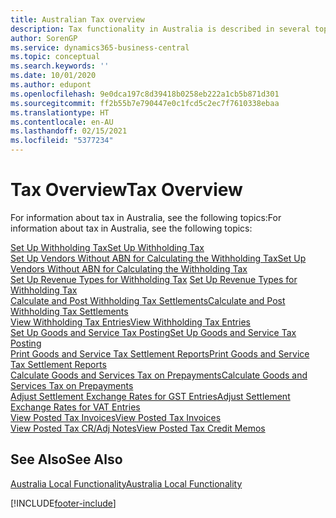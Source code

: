 ```yaml
---
title: Australian Tax overview
description: Tax functionality in Australia is described in several topics.
author: SorenGP
ms.service: dynamics365-business-central
ms.topic: conceptual
ms.search.keywords: ''
ms.date: 10/01/2020
ms.author: edupont
ms.openlocfilehash: 9e0dca197c8d39418b0258eb222a1cb5b871d301
ms.sourcegitcommit: ff2b55b7e790447e0c1fcd5c2ec7f7610338ebaa
ms.translationtype: HT
ms.contentlocale: en-AU
ms.lasthandoff: 02/15/2021
ms.locfileid: "5377234"
---
```

# <a name="tax-overview"></a><span data-ttu-id="a6f9c-103">Tax Overview</span><span class="sxs-lookup"><span data-stu-id="a6f9c-103">Tax Overview</span></span>

<span data-ttu-id="a6f9c-104">For information about tax in Australia, see the following topics:</span><span class="sxs-lookup"><span data-stu-id="a6f9c-104">For information about tax in Australia, see the following topics:</span></span>  

[<span data-ttu-id="a6f9c-105">Set Up Withholding Tax</span><span class="sxs-lookup"><span data-stu-id="a6f9c-105">Set Up Withholding Tax</span></span>](how-to-set-up-withholding-tax.md)  
[<span data-ttu-id="a6f9c-106">Set Up Vendors Without ABN for Calculating the Withholding Tax</span><span class="sxs-lookup"><span data-stu-id="a6f9c-106">Set Up Vendors Without ABN for Calculating the Withholding Tax</span></span>](how-to-set-up-vendors-without-abn-for-calculating-the-withholding-tax.md)  
<span data-ttu-id="a6f9c-107">[Set Up Revenue Types for Withholding Tax](how-to-set-up-revenue-types-for-withholding-tax.md)  </span><span class="sxs-lookup"><span data-stu-id="a6f9c-107">[Set Up Revenue Types for Withholding Tax](how-to-set-up-revenue-types-for-withholding-tax.md)  </span></span>  
[<span data-ttu-id="a6f9c-108">Calculate and Post Withholding Tax Settlements</span><span class="sxs-lookup"><span data-stu-id="a6f9c-108">Calculate and Post Withholding Tax Settlements</span></span>](how-to-calculate-and-post-withholding-tax-settlements.md)  
[<span data-ttu-id="a6f9c-109">View Withholding Tax Entries</span><span class="sxs-lookup"><span data-stu-id="a6f9c-109">View Withholding Tax Entries</span></span>](how-to-view-withholding-tax-entries.md)  
[<span data-ttu-id="a6f9c-110">Set Up Goods and Service Tax Posting</span><span class="sxs-lookup"><span data-stu-id="a6f9c-110">Set Up Goods and Service Tax Posting</span></span>](how-to-set-up-goods-and-service-tax-posting.md)  
[<span data-ttu-id="a6f9c-111">Print Goods and Service Tax Settlement Reports</span><span class="sxs-lookup"><span data-stu-id="a6f9c-111">Print Goods and Service Tax Settlement Reports</span></span>](how-to-print-goods-and-service-tax-settlement-reports.md)  
[<span data-ttu-id="a6f9c-112">Calculate Goods and Services Tax on Prepayments</span><span class="sxs-lookup"><span data-stu-id="a6f9c-112">Calculate Goods and Services Tax on Prepayments</span></span>](how-to-calculate-goods-and-services-tax-on-prepayments.md)  
[<span data-ttu-id="a6f9c-113">Adjust Settlement Exchange Rates for GST Entries</span><span class="sxs-lookup"><span data-stu-id="a6f9c-113">Adjust Settlement Exchange Rates for VAT Entries</span></span>](how-to-adjust-settlement-exchange-rates-for-vat-entries.md)  
[<span data-ttu-id="a6f9c-114">View Posted Tax Invoices</span><span class="sxs-lookup"><span data-stu-id="a6f9c-114">View Posted Tax Invoices</span></span>](how-to-view-posted-tax-invoices.md)  
[<span data-ttu-id="a6f9c-115">View Posted Tax CR/Adj Notes</span><span class="sxs-lookup"><span data-stu-id="a6f9c-115">View Posted Tax Credit Memos</span></span>](how-to-view-posted-tax-credit-memos.md)

## <a name="see-also"></a><span data-ttu-id="a6f9c-116">See Also</span><span class="sxs-lookup"><span data-stu-id="a6f9c-116">See Also</span></span>

[<span data-ttu-id="a6f9c-117">Australia Local Functionality</span><span class="sxs-lookup"><span data-stu-id="a6f9c-117">Australia Local Functionality</span></span>](australia-local-functionality.md)  


[!INCLUDE[footer-include](../../includes/footer-banner.md)]